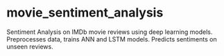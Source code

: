 # movie_sentiment_analysis
Sentiment Analysis on IMDb movie reviews using deep learning models. Preprocesses data, trains ANN and LSTM models. Predicts sentiments on unseen reviews.
